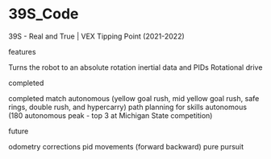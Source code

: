 # 39S_Code
39S - Real and True | VEX Tipping Point (2021-2022)

features

Turns the robot to an absolute rotation inertial data and PIDs
Rotational drive

completed

completed match autonomous (yellow goal rush, mid yellow goal rush, safe rings, double rush, and hypercarry)
path planning for skills autonomous (180 autonomous peak - top 3 at Michigan State competition)

future

odometry corrections
pid movements (forward backward)
pure pursuit
